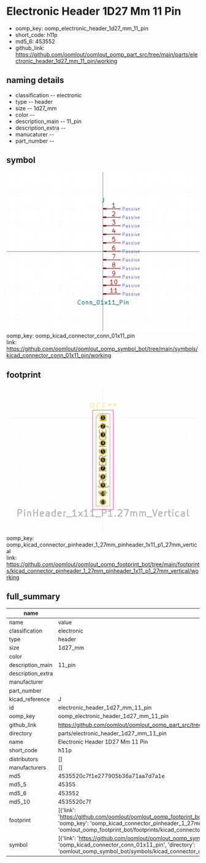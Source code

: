 # Electronic Header 1D27 Mm 11 Pin

  
* oomp_key: oomp_electronic_header_1d27_mm_11_pin 
* short_code: h11p
* md5_6: 453552  
* github_link: https://github.com/oomlout/oomlout_oomp_part_src/tree/main/parts/electronic_header_1d27_mm_11_pin/working  
## naming details
* classification -- electronic
* type -- header
* size -- 1d27_mm
* color -- 
* description_main -- 11_pin
* description_extra -- 
* manucaturer -- 
* part_number -- 



## symbol

![](symbol/0/working/working_600.png)  
oomp_key: oomp_kicad_connector_conn_01x11_pin  
link: https://github.com/oomlout/oomlout_oomp_symbol_bot/tree/main/symbols/kicad_connector_conn_01x11_pin/working  

## footprint

![](footprint/0/working/working_600.png)  
oomp_key: oomp_kicad_connector_pinheader_1_27mm_pinheader_1x11_p1_27mm_vertical  
link: https://github.com/oomlout/oomlout_oomp_footprint_bot/tree/main/footprints/kicad_connector_pinheader_1_27mm_pinheader_1x11_p1_27mm_vertical/working  

## full_summary
| name | value | 
| --- | --- | 
| name | value | 
| classification | electronic | 
| type | header | 
| size | 1d27_mm | 
| color |  | 
| description_main | 11_pin | 
| description_extra |  | 
| manufacturer |  | 
| part_number |  | 
| kicad_reference | J | 
| id | electronic_header_1d27_mm_11_pin | 
| oomp_key | oomp_electronic_header_1d27_mm_11_pin | 
| github_link | https://github.com/oomlout/oomlout_oomp_part_src/tree/main/parts/electronic_header_1d27_mm_11_pin/working | 
| directory | parts/electronic_header_1d27_mm_11_pin | 
| name | Electronic Header 1D27 Mm 11 Pin | 
| short_code | h11p | 
| distributors | [] | 
| manufacturers | [] | 
| md5 | 4535520c7f1e277905b36a71aa7d7a1e | 
| md5_5 | 45355 | 
| md5_6 | 453552 | 
| md5_10 | 4535520c7f | 
| footprint | [{'link': 'https://github.com/oomlout/oomlout_oomp_footprint_bot/tree/main/foootprntss/kicad_connector_pinheader_1_27mm_pinheader_1x11_p1_27mm_vertical', 'oomp_key': 'oomp_kicad_connector_pinheader_1_27mm_pinheader_1x11_p1_27mm_vertical', 'directory': 'oomlout_oomp_footprint_bot/footprints/kicad_connector_pinheader_1_27mm_pinheader_1x11_p1_27mm_vertical//working/working.kicad_mod'}] | 
| symbol | [{'link': 'https://github.com/oomlout/oomlout_oomp_symbol_bot/tree/main/symbols/kicad_connector_conn_01x11_pin', 'oomp_key': 'oomp_kicad_connector_conn_01x11_pin', 'directory': 'oomlout_oomp_symbol_bot/symbols/kicad_connector_conn_01x11_pin//working/working.kicad_sym'}] | 
